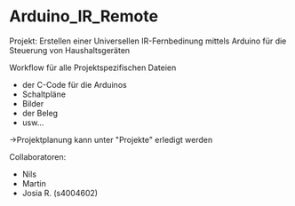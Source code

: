 # Arduino_IR_Remote

Projekt: Erstellen einer Universellen IR-Fernbedinung mittels Arduino für die Steuerung von Haushaltsgeräten

Workflow für alle Projektspezifischen Dateien
 - der C-Code für die Arduinos
 - Schaltpläne
 - Bilder
 - der Beleg
 - usw...

->Projektplanung kann unter "Projekte" erledigt werden 

Collaboratoren: 
 - Nils
 - Martin
 - Josia R. (s4004602)
